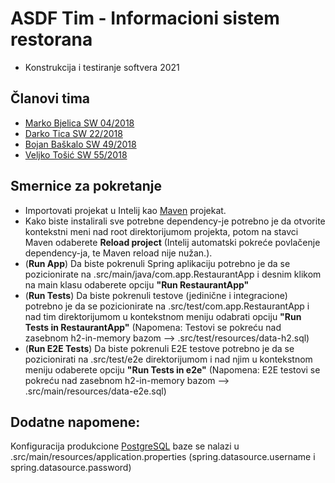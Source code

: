 # ASDF Tim - Informacioni sistem restorana 
- Konstrukcija i testiranje softvera 2021

## Članovi tima
- [Marko Bjelica SW 04/2018]
- [Darko Tica SW 22/2018]
- [Bojan Baškalo SW 49/2018]
- [Veljko Tošić SW 55/2018]


## Smernice za pokretanje

- Importovati projekat u Intelij kao [Maven] projekat.
 - Kako biste instalirali sve potrebne dependency-je potrebno je da otvorite kontekstni meni nad root direktorijumom projekta, potom na stavci Maven odaberete **Reload project** (Intelij automatski pokreće povlačenje dependency-ja, te Maven reload nije nužan.).
- (**Run App**) Da biste pokrenuli Spring aplikaciju potrebno je da se pozicionirate na .src/main/java/com.app.RestaurantApp i desnim klikom na main klasu odaberete opciju **"Run RestaurantApp"**
- (**Run Tests**) Da biste pokrenuli testove (jedinične i integracione) potrebno je da se pozicionirate na .src/test/com.app.RestaurantApp i nad tim direktorijumom u kontekstnom meniju odabrati opciju **"Run Tests in RestaurantApp"** (Napomena: Testovi se pokreću nad zasebnom h2-in-memory bazom --> .src/test/resources/data-h2.sql)
- (**Run E2E Tests**) Da biste pokrenuli E2E testove potrebno je da se pozicionirati na .src/test/e2e direktorijumom i nad njim u kontekstnom meniju odaberete opciju **"Run Tests in e2e"** (Napomena: E2E testovi se pokreću nad zasebnom h2-in-memory bazom --> .src/main/resources/data-e2e.sql)

## Dodatne napomene:
 Konfiguracija produkcione [PostgreSQL] baze se nalazi u .src/main/resources/application.properties (spring.datasource.username i spring.datasource.password)

[PostgreSQL]: https://www.postgresql.org/
[Maven]: https://maven.apache.org/

[Marko Bjelica SW 04/2018]: https://github.com/bjelicamarko
[Darko Tica SW 22/2018]: https://github.com/darkotica
[Veljko Tošić SW 55/2018]: https://github.com/tosic-sw
[Bojan Baškalo SW 49/2018]: https://github.com/BoJaN77799
